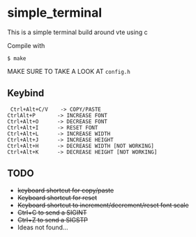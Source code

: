# simple_terminal

This is a simple terminal build around vte using c

Compile with

    $ make

MAKE SURE TO TAKE A LOOK AT `config.h`

## Keybind

     Ctrl+Alt+C/V    -> COPY/PASTE                                          CtrlAlt+P       -> INCREASE FONT                                        Ctrl+Alt+O      -> DECREASE FONT                                        Ctrl+Alt+I      -> RESET FONT                                          Ctrl+Alt+L      -> INCREASE WIDTH                                      Ctrl+Alt+J      -> INCREASE HEIGHT                                      Ctrl+Alt+H      -> DECREASE WIDTH [NOT WORKING]                        Ctrl+Alt+K      -> DECREASE HEIGHT [NOT WORKING]
        

## TODO

- ~~keyboard shortcut for copy/paste~~
- ~~Keyboard shortcut for reset~~
- ~~Keyboard shortcut to increment/decrement/reset font scale~~
- ~~Ctrl+C to send a SIGINT~~
- ~~Ctrl+Z to send a SIGSTP~~
- Ideas not found...
